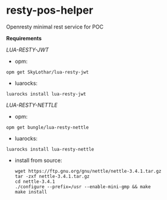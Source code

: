 # resty-pos-helper

Openresty minimal rest service for POC

**Requirements**

*LUA-RESTY-JWT*

- opm:

```
opm get SkyLothar/lua-resty-jwt
```

- luarocks: 

```
luarocks install lua-resty-jwt
```

*LUA-RESTY-NETTLE*

- opm:

```
opm get bungle/lua-resty-nettle
```

- luarocks:

```
luarocks install lua-resty-nettle
```

- install from source:
  		

  ```
  wget https://ftp.gnu.org/gnu/nettle/nettle-3.4.1.tar.gz
  tar -zxf nettle-3.4.1.tar.gz
  cd nettle-3.4.1
  ./configure --prefix=/usr --enable-mini-gmp && make
  make install 
  ```

  
